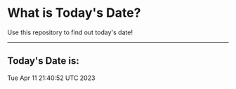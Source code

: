 # What is Today's Date?
Use this repository to find out today's date!
* * * 
## Today's Date is: 

Tue Apr 11 21:40:52 UTC 2023
